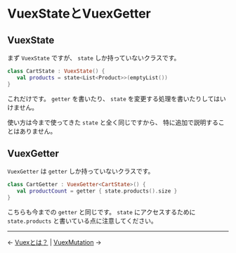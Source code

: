 
VuexStateとVuexGetter
================================================================================

VuexState
--------------------------------------------------------------------------------

まず `VuexState` ですが、 `state` しか持っていないクラスです。

```kotlin
class CartState : VuexState() {
   val products = state<List<Product>>(emptyList())
}
```

これだけです。
`getter` を書いたり、 `state` を変更する処理を書いたりしてはいけません。

使い方は今まで使ってきた `state` と全く同じですから、
特に追加で説明することはありません。


VuexGetter
--------------------------------------------------------------------------------

`VuexGetter` は `getter` しか持っていないクラスです。

```kotlin
class CartGetter : VuexGetter<CartState>() {
   val productCount = getter { state.products().size }
}
```
こちらも今までの `getter` と同じです。
`state` にアクセスするために `state.products` と書いている点に注意してください。


* * * * * * * * * * * * * * * * * * * * * * * * * * * * * * * * * * * * * * * *

← [Vuexとは？](What-is-Vuex.md)  |  [VuexMutation](VuexMutations.md) →

